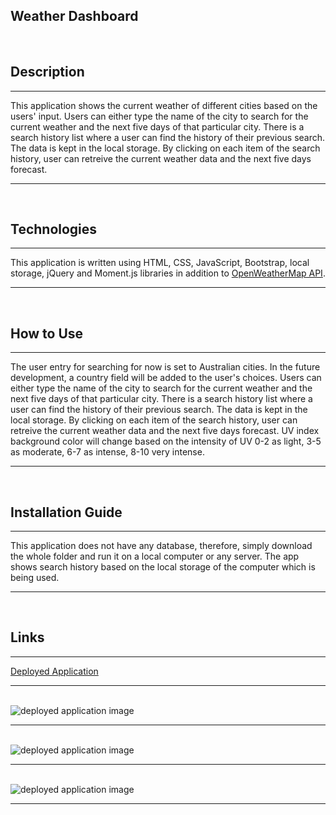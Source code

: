 ## Weather Dashboard
<br>


## Description
<hr/>
    <p>
        This application shows the current weather of different cities based on the users' input.
        Users can either type the name of the city to search for the current weather and the next five days of that particular city.
        There is a search history list where a user can find the history of their previous search. The data is kept in the local storage. 
        By clicking on each item of the search history, user can retreive the current weather data and the next five days forecast.        
    </p>
<hr/>
<br>


## Technologies
<hr/>
    <p>
        This application is written using HTML, CSS, JavaScript, Bootstrap, local storage, jQuery and Moment.js libraries in addition to <a href="https://openweathermap.org/" target="_blank">OpenWeatherMap API</a>.      
    </p>
<hr/>
<br>


## How to Use
<hr/>
    <p>
        The user entry for searching for now is set to Australian cities. In the future development, a country field will be added to the user's choices.
        Users can either type the name of the city to search for the current weather and the next five days of that particular city.
        There is a search history list where a user can find the history of their previous search. The data is kept in the local storage. 
        By clicking on each item of the search history, user can retreive the current weather data and the next five days forecast. 
        UV index background color will change based on the intensity of UV 0-2 as light, 3-5 as moderate, 6-7 as intense, 8-10 very intense. 
    </p>
<hr/>
<br>


## Installation Guide
<hr/>
    <p>
        This application does not have any database, therefore, simply download the whole folder and run it on a local computer or any server.
        The app shows search history based on the local storage of the computer which is being used.        
    </p>
<hr/>
<br>


## Links

<hr/>
    <p>
        <a href="https://alibahrami633.github.io/WeatherDashboard/" target="_blank">Deployed Application </a>
    </p>
<hr/>
<br>


<img src="https://github.com/alibahrami633/WeatherDashboard/blob/master/assets/screenshot01.png" alt="deployed application image" />

<hr />
<br>

<img src="https://github.com/alibahrami633/WeatherDashboard/blob/master/assets/screenshot02.png" alt="deployed application image" />

<hr />
<br>

<img src="https://github.com/alibahrami633/WeatherDashboard/blob/master/assets/screenshot03.png" alt="deployed application image" />

<hr />

